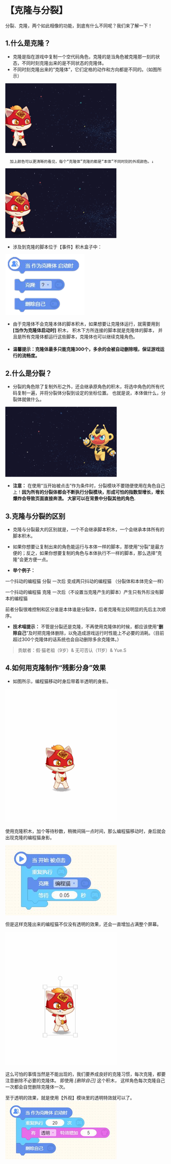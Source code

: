 # 【克隆与分裂】
分裂、克隆，两个如此相像的功能，到底有什么不同呢？我们来了解一下！
## 1.什么是克隆？

* 克隆是指在游戏中复制一个空代码角色，克隆的是当角色被克隆那一刻的状态，不同时刻克隆出来的是不同状态的克隆体。
* 不同时刻克隆出来的“克隆体”，它们定格的动作和方向都是不同的。（如图所示）

![](./assets/克隆/克隆新机制.gif)

      加上颜色可以更清晰的看见，每个“克隆体”克隆的都是“本体”不同时刻的外观颜色。↓

![](./assets/克隆/克隆新机制2.gif)

* 涉及到克隆的脚本位于【事件】积木盒子中：

![](./assets/克隆积木.png)

* 由于克隆体不会克隆本体的脚本积木，如果想要让克隆体运行，就需要用到 **[当作为克隆体启动时]** 积木，
  积木下方所连接的脚本就是克隆体的脚本， 并且是所有克隆体都运行这些脚本，克隆体也可以继续克隆角色。

* #### 温馨提示：克隆体最多只能克隆300个，多余的会被自动删除哦，保证游戏运行的流畅度。

## 2.什么是分裂？

* 分裂的角色除了复制外形之外，还会继承原角色的积木，将选中角色的所有代码复制一遍，并将分裂体分裂到设定的坐标位置。
  也就是说，本体做什么，分裂体就做什么。

![](./assets/分裂雷电猴.gif)

* **注意：** 在使用“当开始被点击”作为条件时，分裂模块不要随便使用在角色自己上！**因为所有的分裂体都会不断执行分裂模块，形成可怕的指数型增长，增长爆炸会导致页面直接奔溃。 **大家可以在**背景中分裂其他的角色**.
  ​

## 3.克隆与分裂的区别
* 克隆与分裂最大的区别就是，一个不会继承脚本积木，一个会继承本体所有的脚本积木。
* 如果你想要让复制出来的角色能运行与本体一样的脚本，那使用“分裂”是最方便的；反之，如果你想要复制的角色与本体执行不一样的脚本，那么选择“克隆”会更方便一点。



* **举个例子：**

一个抖动的编程猫 分裂 一次后 变成两只抖动的编程猫 （分裂体和本体完全一样）

一个抖动的编程猫 克隆 一次后（不设置当克隆产生的脚本）产生只有外形没有脚本的编程猫

前者分裂很难控制和区分谁是本体谁是分裂体，后者克隆有比较明显的先后主次顺序。


* **技术喵提示：** 不管是分裂还是克隆，不再使用克隆体的时候，都应该使用“**删除自己**”及时把克隆体删除，以免造成游戏运行时性能上不必要的消耗。（目前超过300个克隆体的话系统也会自动删除多余克隆体。）

> 贡献者：假·猫老祖（9岁）& 无可否认（11岁）& Yue.S


## 4.如何用克隆制作“残影分身”效果
* 如图所示，编程猫移动时身后带着半透明的身影。

![](./assets/残影分身.gif)

使用克隆积木，加个等待秒数，稍微间隔一点时间，那么编程猫移动时，身后就会出现克隆的编程猫身影。

![](./assets/残影积木1.jpg)

但是这样克隆出来的编程猫不仅没有透明的效果，还会一直增加占满整个屏幕。

![](./assets/残影分身2.gif)

这么可怕的事情当然是不能出现的，我们要养成良好的克隆习惯，每次克隆，都要注意删除不必要的克隆体。
即使用 *[删除自己]* 这个积木， 这样角色每次克隆自己一次都会自觉删除克隆体一次。

至于透明的效果，就是使用【外观】模块里的透明特效就可以了。
![](./assets/残影积木2.jpg)










